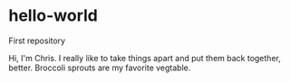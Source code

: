 # hello-world

First repository

Hi, I'm Chris. I really like to take things apart and put them back together, better. 
Broccoli sprouts are my favorite vegtable. 


